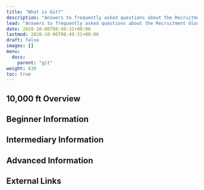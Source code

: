```yaml
---
title: "What is Git?"
description: "Answers to frequently asked questions about the Recruitment Glossary."
lead: "Answers to frequently asked questions about the Recruitment Glossary."
date: 2020-10-06T08:49:31+00:00
lastmod: 2020-10-06T08:49:31+00:00
draft: false
images: []
menu:
  docs:
    parent: "git"
weight: 630
toc: true
---
```


## 10,000 ft Overview

## Beginner Information

## Intermediary Information

## Advanced Information

## External Links
